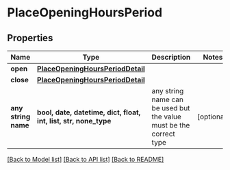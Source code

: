 # PlaceOpeningHoursPeriod


## Properties
Name | Type | Description | Notes
------------ | ------------- | ------------- | -------------
**open** | [**PlaceOpeningHoursPeriodDetail**](PlaceOpeningHoursPeriodDetail.md) |  | 
**close** | [**PlaceOpeningHoursPeriodDetail**](PlaceOpeningHoursPeriodDetail.md) |  | 
**any string name** | **bool, date, datetime, dict, float, int, list, str, none_type** | any string name can be used but the value must be the correct type | [optional]

[[Back to Model list]](../README.md#documentation-for-models) [[Back to API list]](../README.md#documentation-for-api-endpoints) [[Back to README]](../README.md)


